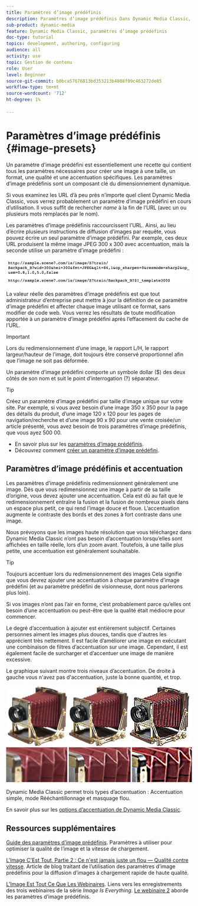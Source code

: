 ```yaml
---
title: Paramètres d’image prédéfinis
description: Paramètres d’image prédéfinis Dans Dynamic Media Classic, tous les paramètres nécessaires pour créer une image à une taille, un format, une qualité et une accentuation spécifiques sont inclus. Les paramètres d’image prédéfinis sont un composant clé du dimensionnement dynamique. Lorsque vous examinez une URL dans Dynamic Media Classic, vous pouvez facilement voir si un paramètre d’image prédéfini est en cours d’utilisation. Découvrez les paramètres d’image prédéfinis, pourquoi ils sont si utiles et comment en créer un.
sub-product: dynamic-media
feature: Dynamic Media Classic, paramètres d’image prédéfinis
doc-type: tutorial
topics: development, authoring, configuring
audience: all
activity: use
topic: Gestion de contenu
role: User
level: Beginner
source-git-commit: b0bca57676813bd353213b4808f99c463272de85
workflow-type: tm+mt
source-wordcount: '712'
ht-degree: 1%

---
```



# Paramètres d’image prédéfinis {#image-presets}

Un paramètre d’image prédéfini est essentiellement une recette qui contient tous les paramètres nécessaires pour créer une image à une taille, un format, une qualité et une accentuation spécifiques. Les paramètres d’image prédéfinis sont un composant clé du dimensionnement dynamique.

Si vous examinez les URL d’à peu près n’importe quel client Dynamic Media Classic, vous verrez probablement un paramètre d’image prédéfini en cours d’utilisation. Il vous suffit de rechercher $name$ à la fin de l’URL (avec un ou plusieurs mots remplacés par le nom).

Les paramètres d’image prédéfinis raccourcissent l’URL. Ainsi, au lieu d’écrire plusieurs instructions de diffusion d’images par requête, vous pouvez écrire un seul paramètre d’image prédéfini. Par exemple, ces deux URL produisent la même image JPEG 300 x 300 avec accentuation, mais la seconde utilise un paramètre d’image prédéfini :

![image](assets/image-presets/image-preset-2.png)

La valeur réelle des paramètres d’image prédéfinis est que tout administrateur d’entreprise peut mettre à jour la définition de ce paramètre d’image prédéfini et affecter chaque image utilisant ce format, sans modifier de code web. Vous verrez les résultats de toute modification apportée à un paramètre d’image prédéfini après l’effacement du cache de l’URL.

>[!IMPORTANT]
>
>Lors du redimensionnement d’une image, le rapport L/H, le rapport largeur/hauteur de l’image, doit toujours être conservé proportionnel afin que l’image ne soit pas déformée.

Un paramètre d’image prédéfini comporte un symbole dollar ($) des deux côtés de son nom et suit le point d’interrogation (?) séparateur.

>[!TIP]
>
>Créez un paramètre d’image prédéfini par taille d’image unique sur votre site. Par exemple, si vous avez besoin d’une image 350 x 350 pour la page des détails du produit, d’une image 120 x 120 pour les pages de navigation/recherche et d’une image 90 x 90 pour une vente croisée/un article présenté, vous avez besoin de trois paramètres d’image prédéfinis, que vous ayez 500 00.

- En savoir plus sur les [paramètres d’image prédéfinis](https://docs.adobe.com/content/help/en/dynamic-media-classic/using/image-sizing/setting-image-presets.html).
- Découvrez comment [créer un paramètre d’image prédéfini](https://docs.adobe.com/content/help/en/dynamic-media-classic/using/image-sizing/setting-image-presets.html#creating-an-image-preset).

## Paramètres d’image prédéfinis et accentuation

Les paramètres d’image prédéfinis redimensionnent généralement une image. Dès que vous redimensionnez une image à partir de sa taille d’origine, vous devez ajouter une accentuation. Cela est dû au fait que le redimensionnement entraîne la fusion et la fusion de nombreux pixels dans un espace plus petit, ce qui rend l’image douce et floue. L’accentuation augmente le contraste des bords et des zones à fort contraste dans une image.

Nous prévoyons que les images haute résolution que vous téléchargez dans Dynamic Media Classic n’ont pas besoin d’accentuation lorsqu’elles sont affichées en taille réelle, lors d’un zoom avant. Toutefois, à une taille plus petite, une accentuation est généralement souhaitable.

>[!TIP]
>
>Toujours accentuer lors du redimensionnement des images Cela signifie que vous devrez ajouter une accentuation à chaque paramètre d’image prédéfini (et au paramètre prédéfini de visionneuse, dont nous parlerons plus loin).
>
>Si vos images n’ont pas l’air en forme, c’est probablement parce qu’elles ont besoin d’une accentuation ou peut-être que la qualité était médiocre pour commencer.

Le degré d’accentuation à ajouter est entièrement subjectif. Certaines personnes aiment les images plus douces, tandis que d&#39;autres les apprécient très nettement. Il est facile d’améliorer une image en exécutant une combinaison de filtres d’accentuation sur une image. Cependant, il est également facile de surcharger et d’accentuer une image de manière excessive.

Le graphique suivant montre trois niveaux d’accentuation. De droite à gauche vous n&#39;avez pas d&#39;accentuation, juste la bonne quantité, et trop.

![image](assets/image-presets/image-presets-1.jpg)

Dynamic Media Classic permet trois types d’accentuation : Accentuation simple, mode Rééchantillonnage et masquage flou.

En savoir plus sur les [options d’accentuation de Dynamic Media Classic](https://docs.adobe.com/content/help/en/dynamic-media-classic/using/master-files/sharpening-image.html#sharpening_an_image).

## Ressources supplémentaires

[Guide des paramètres d’image prédéfinis](https://www.adobe.com/content/dam/www/us/en/experience-manager/pdfs/dynamic-media-image-preset-guide.pdf). Paramètres à utiliser pour optimiser la qualité de l’image et la vitesse de chargement.

[L&#39;Image C&#39;Est Tout, Partie 2 : Ce n&#39;est jamais juste un flou — Qualité contre vitesse](https://theblog.adobe.com/image-is-everything-part-2-its-never-just-a-blur-quality-versus-speed/). Article de blog traitant de l’utilisation des paramètres d’image prédéfinis pour la diffusion d’images à chargement rapide de haute qualité.

[L’Image Est Tout Ce Que Les Webinaires](https://dynamicmediaseries2019.enterprise.adobeevents.com/). Liens vers les enregistrements des trois webinaires de la série _Image Is Everything_. [Le webinaire 2](https://seminars.adobeconnect.com/p6lqaotpjnd3)  aborde les paramètres d’image prédéfinis.
